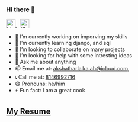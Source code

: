 ### Hi there 👋
<a href="https://www.linkedin.com/in/akshat-harlalka-8968bb1b7/m"> <img src="https://upload.wikimedia.org/wikipedia/commons/c/ca/LinkedIn_logo_initials.png" alt="LinkedIn" width="25" height="25" style="vertical-align:bottom"> </a>
&nbsp;
<a href="tel:8146992716"> <img src="https://user-images.githubusercontent.com/53874970/133255543-6bc535c3-f31a-471b-820c-d64259c7d5b9.png" alt="Phone" width="25" height="25" style="vertical-align:bottom"> </a>
- 🔭 I’m currently working on imporving my skills
- 🌱 I’m currently learning django, and sql
- 👯 I’m looking to collaborate on many projects
- 🤔 I’m looking for help with some intresting ideas
- 💬 Ask me about anything
- 📫 Email me at: akshatharlalka.ah@icloud.com, 
- 📞 Call me at: <a href="tel:8146992716">8146992716</a>
- 😄 Pronouns: he/him
- ⚡ Fun fact: I am a great cook

## <a href="https://github.com/akshat17-07/resume"> My Resume </a>
